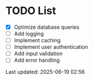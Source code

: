 # TODO List

- [x] Optimize database queries
- [ ] Add logging
- [ ] Implement caching
- [ ] Implement user authentication
- [ ] Add input validation
- [ ] Add error handling

Last updated: 2025-06-19 02:56
